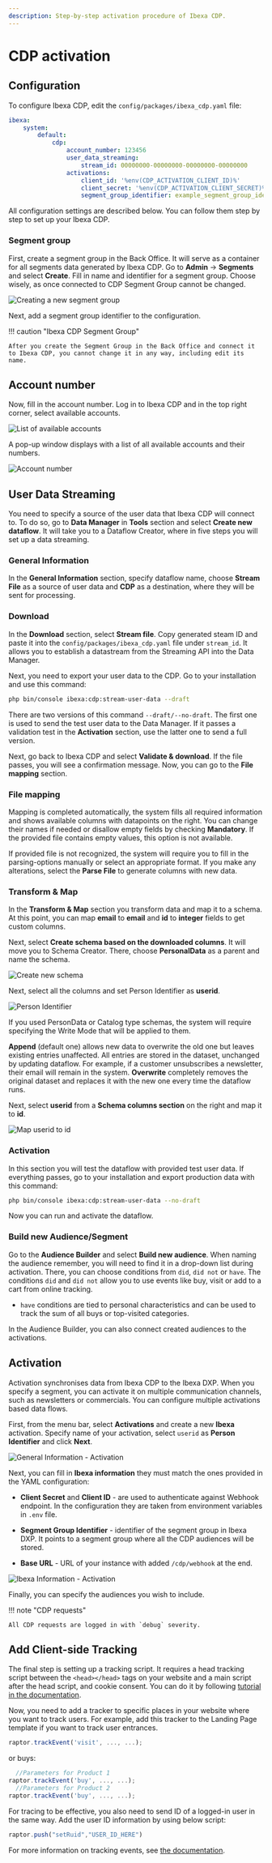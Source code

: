 ```yaml
---
description: Step-by-step activation procedure of Ibexa CDP.
---
```


# CDP activation

## Configuration

To configure Ibexa CDP, edit the `config/packages/ibexa_cdp.yaml` file:

```yaml
ibexa:
    system:
        default:
            cdp:
                account_number: 123456
                user_data_streaming:
                    stream_id: 00000000-00000000-00000000-00000000
                activations:
                    client_id: '%env(CDP_ACTIVATION_CLIENT_ID)%'
                    client_secret: '%env(CDP_ACTIVATION_CLIENT_SECRET)%'
                    segment_group_identifier: example_segment_group_identifier
```

All configuration settings are described below.
You can follow them step by step to set up your Ibexa CDP.

### Segment group

First, create a segment group in the Back Office.
It will serve as a container for all segments data generated by Ibexa CDP.
Go to **Admin** -> **Segments** and select **Create**.
Fill in name and identifier for a segment group.
Choose wisely, as once connected to CDP Segment Group cannot be changed.

![Creating a new segment group](img/cdp_create_segment_group.png)

Next, add a segment group identifier to the configuration.

!!! caution "Ibexa CDP Segment Group"

    After you create the Segment Group in the Back Office and connect it to Ibexa CDP, you cannot change it in any way, including edit its name.

## Account number

Now, fill in the account number.
Log in to Ibexa CDP and in the top right corner, select available accounts.

![List of available accounts](img/cdp_accounts.png)

A pop-up window displays with a list of all available accounts and their numbers.

![Account number](img/cdp_account_number.png)

## User Data Streaming

You need to specify a source of the user data that Ibexa CDP will connect to.
To do so, go to **Data Manager** in **Tools** section and select **Create new dataflow**.
It will take you to a Dataflow Creator, where in five steps you will set up a data streaming.

### General Information

In the **General Information** section, specify dataflow name,
choose **Stream File** as a source of user data and **CDP** as a destination,
where they will be sent for processing.

### Download

In the **Download** section, select **Stream file**. 
Copy generated steam ID and paste it into the `config/packages/ibexa_cdp.yaml` file under `stream_id`.
It allows you to establish a datastream from the Streaming API into the Data Manager.

Next, you need to export your user data to the CDP.
Go to your installation and use this command:

```bash
php bin/console ibexa:cdp:stream-user-data --draft
```

There are two versions of this command `--draft/--no-draft`.
The first one is used to send the test user data to the Data Manager.
If it passes a validation test in the **Activation** section, use the latter one to send a full version.

Next, go back to Ibexa CDP and select **Validate & download**.
If the file passes, you will see a confirmation message.
Now, you can go to the **File mapping** section.

### File mapping

Mapping is completed automatically, the system fills all required information and shows available columns with datapoints on the right.
You can change their names if needed or disallow empty fields by checking **Mandatory**.
If the provided file contains empty values, this option is not available.

If provided file is not recognized, the system will require you to fill in the parsing-options manually or select an appropriate format.
If you make any alterations, select the **Parse File** to generate columns with new data.

### Transform & Map

In the **Transform & Map** section you transform data and map it to a schema.
At this point, you can map **email** to **email** and **id** to **integer**  fields to get custom columns.

Next, select **Create schema based on the downloaded columns**.
It will move you to Schema Creator.
There, choose **PersonalData** as a parent and name the schema. 

![Create new schema](img/cdp_create_new_schema.png)

Next, select all the columns and set Person Identifier as **userid**.

![Person Identifier](img/cdp_person_identifier.png)

If you used PersonData or Catalog type schemas, the system will require
specifying the Write Mode that will be applied to them.

**Append** (default one) allows new data to overwrite the old one but leaves existing entries unaffected.
All entries are stored in the dataset, unchanged by updating dataflow.
For example, if a customer unsubscribes a newsletter, their email will remain in the system.
**Overwrite** completely removes the original dataset and replaces it with the new one every time the dataflow runs.

Next, select **userid** from a **Schema columns section** on the right and map it to **id**.

![Map userid to id](img/cdp_userid_mapid.png)

### Activation

In this section you will test the dataflow with provided test user data.
If everything passes, go to your installation and export production data with this command:

```bash
php bin/console ibexa:cdp:stream-user-data --no-draft
```

Now you can run and activate the dataflow.

### Build new Audience/Segment

Go to the **Audience Builder** and select **Build new audience**.
When naming the audience remember, you will need to find it in a drop-down list during activation.
There, you can choose conditions from `did`, `did not` or `have`.
The conditions `did` and `did not` allow you to use events like buy, visit or add to a cart from online tracking.
- `have` conditions are tied to personal characteristics and can be used to track the sum of all buys or top-visited categories.

In the Audience Builder, you can also connect created audiences to the activations.

## Activation

Activation synchronises data from Ibexa CDP to the Ibexa DXP.
When you specify a segment, you can activate it on multiple communication channels, such as newsletters or commercials.
You can configure multiple activations based data flows.

First, from the menu bar, select **Activations** and create a new **Ibexa** activation.
Specify name of your activation, select `userid` as **Person Identifier** and click **Next**.

![General Information - Activation](img/cdp_activation_general_info.png)

Next, you can fill in **Ibexa information** they must match the ones provided in the YAML configuration:

- **Client Secret** and **Client ID** - are used to authenticate against Webhook endpoint. In the configuration they are taken from environment variables in `.env` file.

- **Segment Group Identifier** - identifier of the segment group in Ibexa DXP. It points to a segment group where all the CDP audiences will be stored.
- **Base URL** - URL of your instance with added `/cdp/webhook` at the end.

![Ibexa Information - Activation](img/cdp_activation_ibexa_info.png)

Finally, you can specify the audiences you wish to include.

!!! note "CDP requests"

    All CDP requests are logged in with `debug` severity.

## Add Client-side Tracking

The final step is setting up a tracking script.
It requires a head tracking script between the `<head></head>` tags on your website
and a main script after the head script, and cookie consent.
You can do it by following [tutorial in the documentation](https://support.raptorsmartadvisor.com/hc/en-us/articles/115000656909-Client-side-Tracking).

Now, you need to add a tracker to specific places in your website where you want to track users.
For example, add this tracker to the Landing Page template if you want to track user entrances.

```js
raptor.trackEvent('visit', ..., ...);
```
or buys:

```js
  //Parameters for Product 1
raptor.trackEvent('buy', ..., ...);
  //Parameters for Product 2
raptor.trackEvent('buy', ..., ...);
```

For tracing to be effective, you also need to send ID of a logged-in user in the same way.
Add the user ID information by using below script:

```js
raptor.push("setRuid","USER_ID_HERE")
```

For more information on tracking events, see [the documentation](https://support.raptorsmartadvisor.com/hc/en-us/articles/201912411-Tracking-Events).
